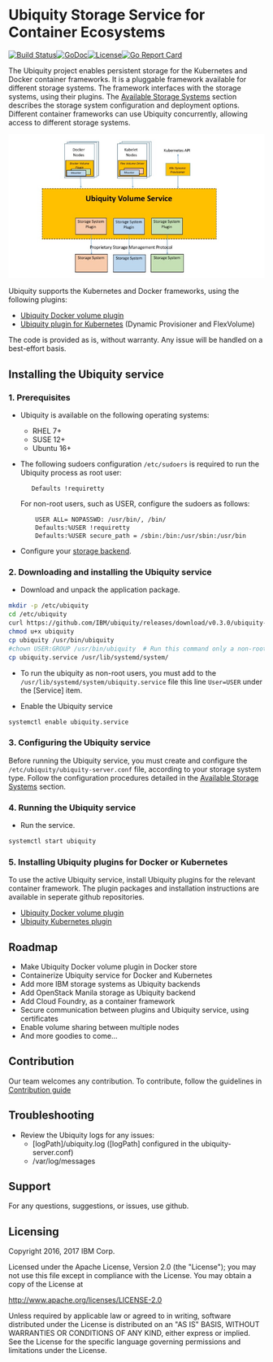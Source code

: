# Ubiquity Storage Service for Container Ecosystems 
[![Build Status](https://travis-ci.org/IBM/ubiquity.svg?branch=master)](https://travis-ci.org/IBM/ubiquity)[![GoDoc](https://godoc.org/github.com/IBM/ubiquity?status.svg)](https://godoc.org/github.com/IBM/ubiquity)[![License](https://img.shields.io/badge/license-Apache--2.0-blue.svg)](http://www.apache.org/licenses/LICENSE-2.0)[![Go Report Card](https://goreportcard.com/badge/github.com/IBM/ubiquity)](https://goreportcard.com/report/github.com/IBM/ubiquity)

The Ubiquity project enables persistent storage for the Kubernetes and Docker container frameworks. 
It is a pluggable framework available for different storage systems. The framework interfaces with the storage systems, using their plugins. The [Available Storage Systems](supportedStorage.md) section describes the storage system  configuration and deployment options. Different container frameworks can use Ubiquity concurrently, allowing access to different storage systems. 



![Ubiquity Overview](images/UbiquityOverview.jpg)

Ubiquity supports the Kubernetes and Docker frameworks, using the following plugins:

- [Ubiquity Docker volume plugin](https://github.com/IBM/ubiquity-docker-plugin)
- [Ubiquity plugin for Kubernetes](https://github.com/IBM/ubiquity-k8s) (Dynamic Provisioner and FlexVolume)

The code is provided as is, without warranty. Any issue will be handled on a best-effort basis.

## Installing the Ubiquity service

### 1. Prerequisites
  * Ubiquity is available on the following operating systems:
    - RHEL 7+
    - SUSE 12+
    - Ubuntu 16+
  * The following sudoers configuration `/etc/sudoers` is required to run the Ubiquity process as root user: 
  
     ```
        Defaults !requiretty
     ```
     For non-root users, such as USER, configure the sudoers as follows: 

     ```
         USER ALL= NOPASSWD: /usr/bin/, /bin/
         Defaults:%USER !requiretty
         Defaults:%USER secure_path = /sbin:/bin:/usr/sbin:/usr/bin
     ```

        
  * Configure your [storage backend](supportedStorage.md). 

### 2. Downloading and installing the Ubiquity service 

  * Download and unpack the application package.
```bash
mkdir -p /etc/ubiquity
cd /etc/ubiquity
curl https://github.com/IBM/ubiquity/releases/download/v0.3.0/ubiquity-0.3.0.tar.gz | tar xf -
chmod u+x ubiquity
cp ubiquity /usr/bin/ubiquity                
#chown USER:GROUP /usr/bin/ubiquity  # Run this command only a non-root should run ubiquity (fill up the USER and GROUP)
cp ubiquity.service /usr/lib/systemd/system/ 
```
   * To run the ubiquity as non-root users, you must add to the `/usr/lib/systemd/system/ubiquity.service` file this line `User=USER` under the [Service] item.
   
   * Enable the Ubiquity service
   
```bash 
systemctl enable ubiquity.service         
```

### 3. Configuring the Ubiquity service
Before running the Ubiquity service, you must create and configure the `/etc/ubiquity/ubiquity-server.conf` file, according to your storage system type.
Follow the configuration procedures detailed in the [Available Storage Systems](supportedStorage.md) section.


### 4. Running the Ubiquity service
  * Run the service.
```bash
systemctl start ubiquity    
```


### 5. Installing Ubiquity plugins for Docker or Kubernetes
To use the active Ubiquity service, install Ubiquity plugins for the relevant container framework. The plugin packages and installation instructions are available in seperate github repositories.
  * [Ubiquity Docker volume plugin](https://github.com/IBM/ubiquity-docker-plugin)
  * [Ubiquity Kubernetes plugin](https://github.com/IBM/ubiquity-k8s)


## Roadmap
 * Make Ubiquity Docker volume plugin in Docker store
 * Containerize Ubiquity service for Docker and Kubernetes
 * Add more IBM storage systems as Ubiquity backends
 * Add OpenStack Manila storage as Ubiquity backend
 * Add Cloud Foundry, as a container framework
 * Secure communication between plugins and Ubiquity service, using certificates
 * Enable volume sharing between multiple nodes
 * And more goodies to come...


## Contribution
Our team welcomes any contribution.
To contribute, follow the guidelines in [Contribution guide](contribution-guide.md)


## Troubleshooting
* Review the Ubiquity logs for any issues:
    * [logPath]/ubiquity.log   ([logPath] configured in the ubiquity-server.conf)
    * /var/log/messages        

## Support
For any questions, suggestions, or issues, use github.

## Licensing

Copyright 2016, 2017 IBM Corp.

Licensed under the Apache License, Version 2.0 (the "License");
you may not use this file except in compliance with the License.
You may obtain a copy of the License at

http://www.apache.org/licenses/LICENSE-2.0

Unless required by applicable law or agreed to in writing, software
distributed under the License is distributed on an "AS IS" BASIS,
WITHOUT WARRANTIES OR CONDITIONS OF ANY KIND, either express or implied.
See the License for the specific language governing permissions and
limitations under the License.
